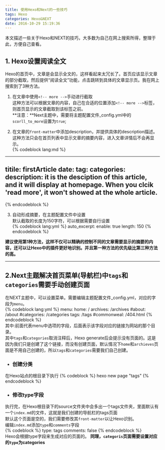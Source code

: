 ```yaml
---
title: 使用Hexo和Next的一些技巧
tags: Hexo
categories: Hexo&NEXT
date: 2016-10-29 15:19:36
---
```




本文描述一些关于Hexo和NEXT的技巧，大多数为自己在网上搜索所得，整理于此，方便自己查看。
<!-- more -->
## 1. Hexo设置阅读全文  
Hexo的首页中，文章是会显示全文的，这样看起来太冗长了。首页应该显示文章的部分截取，然后提供“阅读全文”功能，点击跳转到具体的文章显示页。我在网上搜索到了3种方法。

1. 在文章中使用`<!-- more -->`手动进行截取    
这种方法可以根据文章的内容，自己在合适的位置添加`<!-- more -->`标签，则首页显示的文章截取到该标签之前。  
**注意：**Next主题中，需要将主题配置文件_config.yml中的 `scorll_to_more`设置为`true`;

2. 在文章的`front-matter`中添加description，并提供具体的description描述。  
这种方法只会在首页列表中显示文章的摘要内容，进入文章详情后不会再显示。  
{% codeblock lang:md %}
---
titile: firstArticle
date: 
tag:
categories:
description: it is the desciption of this article, and it will display at homepage. When you clcik 'read more', it won't showed at the whole article.
---
{% endcodeblock %}  

3. 自动形成摘要，在主题配置文件中设置  
默认截取的长度为150字符，可以根据需要自行设置  
{% codeblock lang:yml %}
auto_excerpt:
enable: true
length: 150
{% endcodeblock %}

**建议使用第1种方法，这样不仅可以精确的控制不同的文章需要显示的摘要的内容，还可以让Hexo中的插件更好地识别。并且第一种方法的优先级比第三种方法的高。**

---
## 2.Next主题解决首页菜单(导航栏)中`tags`和`categories`需要手动创建页面  
在NEXT主题中，可以设置菜单。需要编辑主题配置文件_config.yml，对应的字段为`menu`。  
{% codeblock lang:yml %}
menu:
  home: /
  archives: /archives
  #about: /about
  #categories: /categories
  tags: /tags
  #commonweal: /404.html
{% endcodeblock %}  
其中:前面代表menu中选项的字段，后面表示该字段对应的链接为网站的那个目录。  
其中`tags`和`categories`取消注释后，Hexo generate后会提示没有页面的。这是因为我们只是创建了这个链接，而没有创建页面，默认情况下`home`和`archieves`页面是不用自己创建的，所以`tags`和`categories`需要我们自己创建。  
* ### 创建分类  
在Hexo站点的根目录下执行
{% codeblock %}
hexo new page "tags"
{% endcodeblock %}
* ### 修改type字段  
执行完，在Hexo根目录下的source文件夹中会多出一个tags文件夹，里面默认有一个`index.md`的文件，这就是我们创建的导航栏的tags页面  
默认这个页面是空的，我们需要修改其`front-matter`以让Hexo识别。  
编辑`index.md`添加`type`和`comments`字段  
{% codeblock %}
type: tags
comments: false
{% endcodeblock %}  
Hexo会根据type字段来生成对应的页面的。
**同理，`categoris`页面需要设置对应的`type`为categories**





